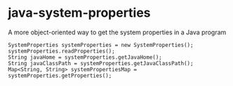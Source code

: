 # java-system-properties
A more object-oriented way to get the system properties in a Java program


    SystemProperties systemProperties = new SystemProperties();
    systemProperties.readProperties();
    String javaHome = systemProperties.getJavaHome();
    String javaClassPath = systemProperties.getJavaClassPath();
    Map<String, String> systemPropertiesMap = systemProperties.getProperties();


